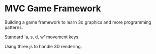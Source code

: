 # MVC Game Framework

Building a game framework to learn 3d graphics and more programming patterns.

Standard 'a, s, d, w' movement keys.

Using three.js to handle 3D rendering.